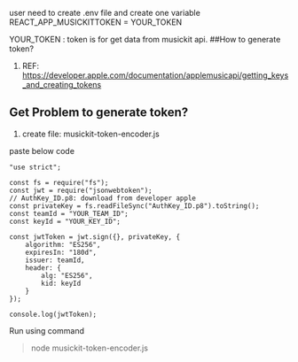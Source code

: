 user need to create .env file and create one variable
REACT_APP_MUSICKITTOKEN = YOUR_TOKEN 

YOUR_TOKEN : token is for get data from musickit api.
##How to generate token?
1) REF: https://developer.apple.com/documentation/applemusicapi/getting_keys_and_creating_tokens

## Get Problem to generate token?

1) create file: 
musickit-token-encoder.js 

paste below code

```
"use strict";

const fs = require("fs");
const jwt = require("jsonwebtoken");
// AuthKey_ID.p8: download from developer apple
const privateKey = fs.readFileSync("AuthKey_ID.p8").toString();
const teamId = "YOUR_TEAM_ID";
const keyId = "YOUR_KEY_ID";

const jwtToken = jwt.sign({}, privateKey, {
    algorithm: "ES256",
    expiresIn: "180d",
    issuer: teamId,
    header: {
        alg: "ES256",
        kid: keyId
    }
});

console.log(jwtToken);
```
Run using command 
> node musickit-token-encoder.js

